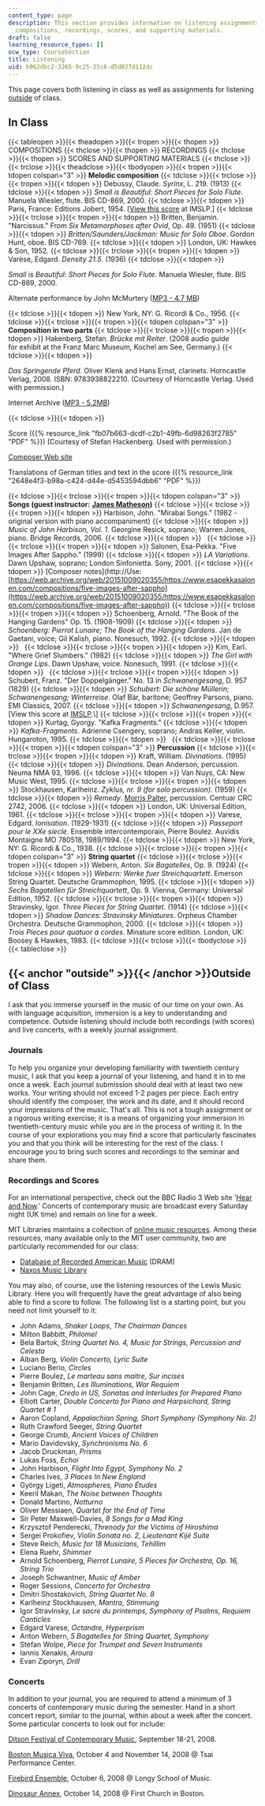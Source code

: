 ```yaml
---
content_type: page
description: This section provides information on listening assignments for the course,
  compositions, recordings, scores, and supporting materials.
draft: false
learning_resource_types: []
ocw_type: CourseSection
title: Listening
uid: b962dbc2-3265-9c25-25c6-d5d827d112dc
---
```

This page covers both listening in class as well as assignments for listening [outside](#outside) of class.

## In Class

{{< tableopen >}}{{< theadopen >}}{{< tropen >}}{{< thopen >}}
COMPOSITIONS
{{< thclose >}}{{< thopen >}}
RECORDINGS
{{< thclose >}}{{< thopen >}}
SCORES AND SUPPORTING MATERIALS
{{< thclose >}}{{< trclose >}}{{< theadclose >}}{{< tbodyopen >}}{{< tropen >}}{{< tdopen colspan="3" >}}
**Melodic composition**
{{< tdclose >}}{{< trclose >}}{{< tropen >}}{{< tdopen >}}
Debussy, Claude. *Syrinx*, L. 219. (1913)
{{< tdclose >}}{{< tdopen >}}
*Small is Beautiful: Short Pieces for Solo Flute*. Manuela Wiesler, flute. BIS CD-869, 2000.
{{< tdclose >}}{{< tdopen >}}
Paris, France: Editions Jobert, 1954. \[[View this score](http://imslp.org/wiki/Syrinx_%28Debussy%2C_Claude%29) at IMSLP.\]
{{< tdclose >}}{{< trclose >}}{{< tropen >}}{{< tdopen >}}
Britten, Benjamin. "Narcissus." From *Six Metamorphoses after Ovid*, Op. 49. (1951)
{{< tdclose >}}{{< tdopen >}}
*Britten/Saunders/Jackman: Music for Solo Oboe*. Gordon Hunt, oboe. BIS CD-769.
{{< tdclose >}}{{< tdopen >}}
London, UK: Hawkes & Son, 1952.
{{< tdclose >}}{{< trclose >}}{{< tropen >}}{{< tdopen >}}
Varèse, Edgard. *Density 21.5*. (1936)
{{< tdclose >}}{{< tdopen >}}

*Small is Beautiful: Short Pieces for Solo Flute*. Manuela Wiesler, flute. BIS CD-869, 2000.

Alternate performance by John McMurtery ([MP3 - 4.7 MB](http://www.lunanova.org/podcasts/density.mp3))

{{< tdclose >}}{{< tdopen >}}
New York, NY: G. Ricordi & Co., 1956.
{{< tdclose >}}{{< trclose >}}{{< tropen >}}{{< tdopen colspan="3" >}}
**Composition in two parts**
{{< tdclose >}}{{< trclose >}}{{< tropen >}}{{< tdopen >}}
Hakenberg, Stefan. *Brücke mit Reiter*. (2008 audio guide for exhibit at the Franz Marc Museum, Kochel am See, Germany.)
{{< tdclose >}}{{< tdopen >}}

*Das Springende Pferd*. Oliver Klenk and Hans Ernst, clarinets. Horncastle Verlag, 2008. ISBN: 9783938822210. (Courtesy of Horncastle Verlag. Used with permission.)

Internet Archive ([MP3 - 5.2MB](http://www.archive.org/download/MIT21M.351F08/brucke_mit_reiter.mp3))

{{< tdclose >}}{{< tdopen >}}

Score ({{% resource_link "fb07b663-dcdf-c2b1-49fb-6d98263f2785" "PDF" %}}) (Courtesy of Stefan Hackenberg. Used with permission.)

[Composer Web site](http://www.stefanhakenberg.com/prf/prf.html)

Translations of German titles and text in the score ({{% resource_link "2648e4f3-b98a-c424-d44e-d5453594dbb6" "PDF" %}})

{{< tdclose >}}{{< trclose >}}{{< tropen >}}{{< tdopen colspan="3" >}}
**Songs (guest instructor:** [**James Matheson**](http://www.jamesmatheson.com/)**)**
{{< tdclose >}}{{< trclose >}}{{< tropen >}}{{< tdopen >}}
Harbison, John. "Mirabai Songs." (1982 - original version with piano accompaniment)
{{< tdclose >}}{{< tdopen >}}
*Music of John Harbison, Vol. 1*. Georgine Resick, soprano; Warren Jones, piano. Bridge Records, 2006.
{{< tdclose >}}{{< tdopen >}}
 
{{< tdclose >}}{{< trclose >}}{{< tropen >}}{{< tdopen >}}
Salonen, Esa-Pekka. "Five Images After Sappho." (1999)
{{< tdclose >}}{{< tdopen >}}
*LA Variations*. Dawn Upshaw, soprano; London Sinfonietta. Sony, 2001.
{{< tdclose >}}{{< tdopen >}}
\[Composer notes\](http://Use: [https://web.archive.org/web/20151009020355/https://www.esapekkasalonen.com/compositions/five-images-after-sappho](https://web.archive.org/web/20151009020355/https://www.esapekkasalonen.com/compositions/five-images-after-sappho))
{{< tdclose >}}{{< trclose >}}{{< tropen >}}{{< tdopen >}}
Schoenberg, Arnold. "The Book of the Hanging Gardens" Op. 15. (1908-1909)
{{< tdclose >}}{{< tdopen >}}
*Schoenberg: Pierrot Lunaire; The Book of the Hanging Gardens*. Jan de Gaetani, voice; Gil Kalish, piano. Nonesuch, 1992.
{{< tdclose >}}{{< tdopen >}}
 
{{< tdclose >}}{{< trclose >}}{{< tropen >}}{{< tdopen >}}
Kim, Earl. "Where Grief Slumbers." (1982)
{{< tdclose >}}{{< tdopen >}}
*The Girl with Orange Lips*. Dawn Upshaw, voice. Nonesuch, 1991.
{{< tdclose >}}{{< tdopen >}}
 
{{< tdclose >}}{{< trclose >}}{{< tropen >}}{{< tdopen >}}
Schubert, Franz. "Der Doppelgänger." No. 13 in *Schwanengesang*, D. 957 (1829)
{{< tdclose >}}{{< tdopen >}}
*Schubert: Die schöne Müllerin; Schwanengesang; Winterreise*. Olaf Bär, baritone; Geoffrey Parsons, piano. EMI Classics, 2007.
{{< tdclose >}}{{< tdopen >}}
*Schwanengesang*, D.957. \[View this score at [IMSLP](http://imslp.org/wiki/Schwanengesang,_D.957_(Schubert,_Franz)).\]
{{< tdclose >}}{{< trclose >}}{{< tropen >}}{{< tdopen >}}
Kurtag, Gyorgy. "Kafka Fragments."
{{< tdclose >}}{{< tdopen >}}
*Kafka-Fragments*. Adrienne Csengery, soprano; Andras Keller, violin. Hungaroton, 1995.
{{< tdclose >}}{{< tdopen >}}
 
{{< tdclose >}}{{< trclose >}}{{< tropen >}}{{< tdopen colspan="3" >}}
**Percussion**
{{< tdclose >}}{{< trclose >}}{{< tropen >}}{{< tdopen >}}
Kraft, William. *Divinations*. (1995)
{{< tdclose >}}{{< tdopen >}}
*Divinations*. Dean Anderson, percussion. Neuma NMA 93, 1996.
{{< tdclose >}}{{< tdopen >}}
Van Nuys, CA: New Music West, 1995.
{{< tdclose >}}{{< trclose >}}{{< tropen >}}{{< tdopen >}}
Stockhausen, Karlheinz. *Zyklus, nr. 9 (for solo percussion)*. (1959)
{{< tdclose >}}{{< tdopen >}}
*Remedy*. [Morris Palter](https://www.allmusic.com/album/remedy-mw0001415518), percussion. Centuar CRC 2742, 2006.
{{< tdclose >}}{{< tdopen >}}
London, UK: Universal Edition, 1961.
{{< tdclose >}}{{< trclose >}}{{< tropen >}}{{< tdopen >}}
Varese, Edgard. *Ionisation*. (1929-1931)
{{< tdclose >}}{{< tdopen >}}
*Passeport pour le XXe siecle*. Ensemble intercontemporain, Pierre Boulez. Auvidis Montaigne MO 780518, 1989/1994.
{{< tdclose >}}{{< tdopen >}}
New York, NY: G. Ricordi & Co., 1938.
{{< tdclose >}}{{< trclose >}}{{< tropen >}}{{< tdopen colspan="3" >}}
**String quartet**
{{< tdclose >}}{{< trclose >}}{{< tropen >}}{{< tdopen >}}
Webern, Anton. *Six Bagatelles*, Op. 9. (1924)
{{< tdclose >}}{{< tdopen >}}
*Webern: Werke fuer Streichquartett*. Emerson String Quartet. Deutsche Grammophon, 1995.
{{< tdclose >}}{{< tdopen >}}
*Sechs Bagatellen für Streichquartett*, Op. 9. Vienna, Germany: Universal Edition, 1952.
{{< tdclose >}}{{< trclose >}}{{< tropen >}}{{< tdopen >}}
Stravinsky, Igor. *Three Pieces for String Quartet*. (1914)
{{< tdclose >}}{{< tdopen >}}
*Shadow Dances: Stravinsky Miniatures*. Orpheus Chamber Orchestra. Deutsche Grammophon, 2000.
{{< tdclose >}}{{< tdopen >}}
*Trois Pieces pour quatuor a cordes*. Minature score edition. London, UK: Boosey & Hawkes, 1983.
{{< tdclose >}}{{< trclose >}}{{< tbodyclose >}}{{< tableclose >}}

## {{< anchor "outside" >}}{{< /anchor >}}Outside of Class

I ask that you immerse yourself in the music of our time on your own. As with language acquisition, immersion is a key to understanding and competence. Outside listening should include both recordings (with scores) and live concerts, with a weekly journal assignment.

### Journals

To help you organize your developing familiarity with twentieth century music, I ask that you keep a journal of your listening, and hand it in to me once a week. Each journal submission should deal with at least two new works. Your writing should not exceed 1-2 pages per piece. Each entry should identify the composer, the work and its date, and it should record your impressions of the music. That's all. This is not a tough assignment or a rigorous writing exercise; it is a means of organizing your immersion in twentieth-century music while you are in the process of writing it. In the course of your explorations you may find a score that particularly fascinates you and that you think will be interesting for the rest of the class. I encourage you to bring such scores and recordings to the seminar and share them.

### Recordings and Scores

For an international perspective, check out the BBC Radio 3 Web site '[Hear and Now](http://www.bbc.co.uk/radio3/hearandnow/).' Concerts of contemporary music are broadcast every Saturday night (UK time) and remain on line for a week.

MIT Libraries maintains a collection of [online music resources](http://libguides.mit.edu/music). Among these resources, many available only to the MIT user community, two are particularly recommended for our class:

- [Database of Recorded American Music](http://www.dramonline.org/) (DRAM)
- [Naxos Music Library](http://naxosmusiclibrary.com/)

You may also, of course, use the listening resources of the Lewis Music Library. Here you will frequently have the great advantage of also being able to find a score to follow. The following list is a starting point, but you need not limit yourself to it:

- John Adams, *Shaker Loops*, *The Chairman Dances*
- Milton Babbitt, *Philomel*
- Bela Bartok, *String Quartet No. 4, Music for Strings, Percussion and Celesta*
- Alban Berg, *Violin Concerto, Lyric Suite*
- Luciano Berio, *Circles*
- Pierre Boulez, *Le marteau sans maitre, Sur incises*
- Benjamin Britten, *Les Illuminations, War Requiem*
- John Cage, *Credo in US, Sonatas and Interludes for Prepared Piano*
- Elliott Carter, *Double Concerto for Piano and Harpsichord, String Quartet # 1*
- Aaron Copland, *Appalachian Spring, Short Symphony (Symphony No. 2)*
- Ruth Crawford Seeger, *String Quartet*
- George Crumb, *Ancient Voices of Children*
- Mario Davidovsky, *Synchronisms No. 6*
- Jacob Druckman, *Prisms*
- Lukas Foss, *Echoi*
- John Harbison, *Flight Into Egypt, Symphony No. 2*
- Charles Ives, *3 Places In New England*
- György Ligeti, *Atmospheres, Piano Études*
- Keeril Makan, *The Noise between Thoughts*
- Donald Martino, *Notturno*
- Oliver Messiaen, *Quartet for the End of Time*
- Sir Peter Maxwell-Davies, *8 Songs for a Mad King*
- Krzysztof Penderecki, *Threnody for the Victims of Hiroshima*
- Sergei Prokofiev, *Violin Sonata no. 2, Lieutenant Kijé Suite*
- Steve Reich, *Music for 18 Musicians, Tehillim*
- Elena Ruehr, *Shimmer*
- Arnold Schoenberg, *Pierrot Lunaire, 5 Pieces for Orchestra, Op. 16, String Trio*
- Joseph Schwantner, *Music of Amber*
- Roger Sessions, *Concerto for Orchestra*
- Dmitri Shostakovich, *String Quartet No. 8*
- Karlheinz Stockhausen, *Mantra, Stimmung*
- Igor Stravinsky, *Le sacre du printemps, Symphony of Psalms, Requiem Canticles*
- Edgard Varese, *Octandre, Hyperprism*
- Anton Webern, *5 Bagatelles for String Quartet, Symphony*
- Stefan Wolpe, *Piece for Trumpet and Seven Instruments*
- Iannis Xenakis, *Aroura*
- Evan Ziporyn, *Drill*

### Concerts

In addition to your journal, you are required to attend a minimum of 3 concerts of contemporary music during the semester. Hand in a short concert report, similar to the journal, within about a week after the concert. Some particular concerts to look out for include:

[Ditson Festival of Contemporary Music](http://www.bmop.org/season-tickets/ditson-festival-contemporary-music), September 18-21, 2008.

[Boston Musica Viva](http://www.bmv.org/), October 4 and November 14, 2008 @ Tsai Performance Center.

[Firebird Ensemble](https://www.bmop.org/explore-bmop/musicians/firebird-ensemble), October 6, 2008 @ Longy School of Music.

[Dinosaur Annex](http://www.dinosaurannex.org/), October 14, 2008 @ First Church in Boston.